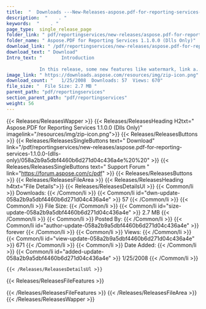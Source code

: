 ```yaml
---
title:  "  Downloads ---New-Releases-aspose.pdf-for-reporting-services-1.1.0.0-(dlls-only) . " 
description:  "    . " 
keywords:  "    . " 
page_type:  single_release_page
folder_link: " pdf/reportingservices/new-releases/aspose.pdf-for-reporting-services-1.1.0.0-(dlls-only)/"
folder_name: " Aspose.PDF for Reporting Services 1.1.0.0 (Dlls Only)"
download_link: " /pdf/reportingservices/new-releases/aspose.pdf-for-reporting-services-1.1.0.0-(dlls-only)/058a2b9a5dbf4460b6d271d04c436a4e"
download_text: " Download"
Intro_text: " 		Introduction
		
			In this release, some new features like watermark, link a..."
image_link: " https://downloads.aspose.com/resources/img/zip-icon.png"
download_count: "   1/25/2008  Downloads: 57  Views: 670"
file_size: "  File Size: 2.7 MB "
parent_path: "pdf/reportingservices"
section_parent_path: "pdf/reportingservices"
weight: 56 
---
```


{{< Releases/ReleasesWapper >}}
  {{< Releases/ReleasesHeading H2txt=" Aspose.PDF for Reporting Services 1.1.0.0 (Dlls Only)" imagelink="/resources/img/zip-icon.png">}}
  {{< Releases/ReleasesButtons >}}
    {{< Releases/ReleasesSingleButtons text=" Download" link="/pdf/reportingservices/new-releases/aspose.pdf-for-reporting-services-1.1.0.0-(dlls-only)/058a2b9a5dbf4460b6d271d04c436a4e%20%20" >}}
    {{< Releases/ReleasesSingleButtons text=" Support Forum " link="https://forum.aspose.com/c/pdf" >}}
  {{< Releases/ReleasesButtons >}}
  {{< Releases/ReleasesFileArea >}}
    {{< Releases/ReleasesHeading h4txt="File Details">}}
    {{< Releases/ReleasesDetailsUl >}}
            {{< Common/li  >}} Downloads: {{< /Common/li >}} 
      {{< Common/li id="dwn-update-058a2b9a5dbf4460b6d271d04c436a4e" >}} 57 {{< /Common/li >}} 
      {{< Common/li  >}} File Size: {{< /Common/li >}} 
      {{< Common/li id="size-update-058a2b9a5dbf4460b6d271d04c436a4e" >}} 2.7 MB {{< /Common/li >}} 
      {{< Common/li  >}} Posted By: {{< /Common/li >}} 
      {{< Common/li id="author-update-058a2b9a5dbf4460b6d271d04c436a4e" >}} forever {{< /Common/li >}} 
      {{< Common/li  >}} Views: {{< /Common/li >}} 
      {{< Common/li id="view-update-058a2b9a5dbf4460b6d271d04c436a4e" >}} 671 {{< /Common/li >}} 
      {{< Common/li  >}} Date Added: {{< /Common/li >}} 
      {{< Common/li id="added-update-058a2b9a5dbf4460b6d271d04c436a4e" >}} 1/25/2008 {{< /Common/li >}} 

    {{< /Releases/ReleasesDetailsUl >}}

  {{< Releases/ReleasesFileFeatures >}}
      
  {{< /Releases/ReleasesFileFeatures >}}
 {{< /Releases/ReleasesFileArea >}}
{{< /Releases/ReleasesWapper >}}


